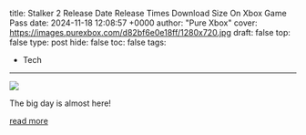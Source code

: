 title: Stalker 2 Release Date Release Times Download Size On Xbox Game Pass
date: 2024-11-18 12:08:57 +0000
author: "Pure Xbox"
cover: https://images.purexbox.com/d82bf6e0e18ff/1280x720.jpg
draft: false
top: false
type: post
hide: false
toc: false
tags:
  - Tech
---

![](https://images.purexbox.com/d82bf6e0e18ff/1280x720.jpg)

The big day is almost here!

[read more](https://www.purexbox.com/guides/stalker-2-release-date-release-times-and-download-size-on-xbox-game-pass)
